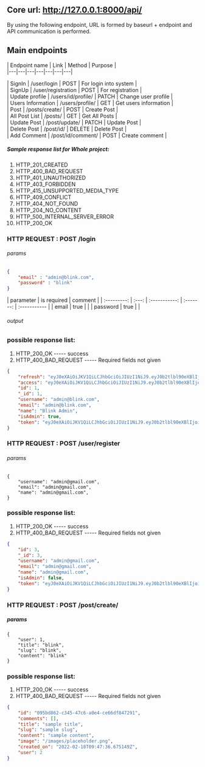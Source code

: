 

## Core url: http://127.0.0.1:8000/api/

By using the following endpoint, URL is formed by baseurl + endpoint and API communication is performed.


## Main endpoints

| Endpoint name |  Link  | Method |  Purpose |  
|---|---|---|---|---|---|---|
 
|  SignIn | /user/login | POST | For login into system |  
|  SignUp | /user/registration | POST | For registration |     
|  Update profile | /users/id/profile/ | PATCH | Change user profile |    
|  Users Information | /users/profile/  | GET | Get users information |    
|  Post | /posts/create/  | POST | Create Post |     
|  All Post List | /posts/  | GET | Get All Posts |    
|  Update Post | /post/update/  | PATCH | Update Post |    
|  Delete Post | /post/id/  | DELETE | Delete Post |    
|  Add Comment | /post/id/comment/  | POST | Create comment |    
  
 

##### Sample response list for Whole project:

1. HTTP_201_CREATED
2. HTTP_400_BAD_REQUEST
3. HTTP_401_UNAUTHORIZED
4. HTTP_403_FORBIDDEN
5. HTTP_415_UNSUPPORTED_MEDIA_TYPE
6. HTTP_409_CONFLICT
7. HTTP_404_NOT_FOUND
8. HTTP_204_NO_CONTENT
9. HTTP_500_INTERNAL_SERVER_ERROR
10. HTTP_200_OK



### HTTP REQUEST :  **POST  /login**

###### params
```json
{
	"email" : "admin@blink.com",
	"password" : "blink"
}
```

| parameter | is required | comment |
| :---------: | :---: | :-----------: | :-------: | :----------- |
| email       | true | |
| password    | true | |


###### output

### possible response list:

1. HTTP_200_OK ----- success
2. HTTP_400_BAD_REQUEST ----- Required fields not given 

``` json
{
    "refresh": "eyJ0eXAiOiJKV1QiLCJhbGciOiJIUzI1NiJ9.eyJ0b2tlbl90eXBlIjoicmVmcmVzaCIsImV4cCI6MTY0NTI5NDgzOCwianRpIjoiY2MwMWU4OWZhMGU3NGFkMmFmY2IxOWZiMDM2Njc2NWIiLCJ1c2VyX2lkIjoxfQ.uKoL4IzE-k23iaNL8O1p4ao7JLBMvE2upxCkD2DTXjI",
    "access": "eyJ0eXAiOiJKV1QiLCJhbGciOiJIUzI1NiJ9.eyJ0b2tlbl90eXBlIjoiYWNjZXNzIiwiZXhwIjoxNjQ1NjQwNDM4LCJqdGkiOiI1ZWM2MDZhNmFiZjc0YjMwOTc1OWFjMTU5MDdlMDY3MiIsInVzZXJfaWQiOjF9.zrvxl6WoYZfJLISrlH3lyiuuDP4pcz8bW7ehDk9cMGs",
    "id": 1,
    "_id": 1,
    "username": "admin@blink.com",
    "email": "admin@blink.com",
    "name": "Blink Admin",
    "isAdmin": true,
    "token": "eyJ0eXAiOiJKV1QiLCJhbGciOiJIUzI1NiJ9.eyJ0b2tlbl90eXBlIjoiYWNjZXNzIiwiZXhwIjoxNjQ1NjQwNDM4LCJqdGkiOiJjOTJjNDI0ZGVjOWI0ZTA4YmYxMWMwZGYxMmI2OGM5NyIsInVzZXJfaWQiOjF9.1jr20xK3Om4CLMGZa9h_8er6-TAbMAfoddDGWyQqLzM"
}
```

### HTTP REQUEST :  **POST  /user/register** 

###### params
````
{
    "username": "admin@gmail.com",
    "email": "admin@gmail.com",
    "name": "admin@gmail.com",
}
````

### possible response list:

1. HTTP_200_OK ----- success
2. HTTP_400_BAD_REQUEST ----- Required fields not given 

``` json
{
    "id": 3,
    "_id": 3,
    "username": "admin@gmail.com",
    "email": "admin@gmail.com",
    "name": "admin@gmail.com",
    "isAdmin": false,
    "token": "eyJ0eXAiOiJKV1QiLCJhbGciOiJIUzI1NiJ9.eyJ0b2tlbl90eXBlIjoiYWNjZXNzIiwiZXhwIjoxNjQ1NjQwNTExLCJqdGkiOiI5NmMwNDE2OGIyNWY0NmY4YjY0ZTZhNDY3NDQ4NzdjNSIsInVzZXJfaWQiOjN9.BIFsUB8XDzJ03KYcACBU7-9hRhybHUIlbPmd99WJRYw"
}
```


### HTTP REQUEST :  **POST  /post/create/** 


##### params
````
{
    "user": 1,
    "title": "blink",
    "slug": "blink",
    "content": "blink"
}
````

### possible response list:

1. HTTP_200_OK ----- success
2. HTTP_400_BAD_REQUEST ----- Required fields not given 

``` json
{
    "id": "095bd862-c345-47c6-a0e4-ce66df847291",
    "comments": [],
    "title": "sample title",
    "slug": "sample slug",
    "content": "sample content",
    "image": "/images/placeholder.png",
    "created_on": "2022-02-18T09:47:36.675149Z",
    "user": 2
}
```

